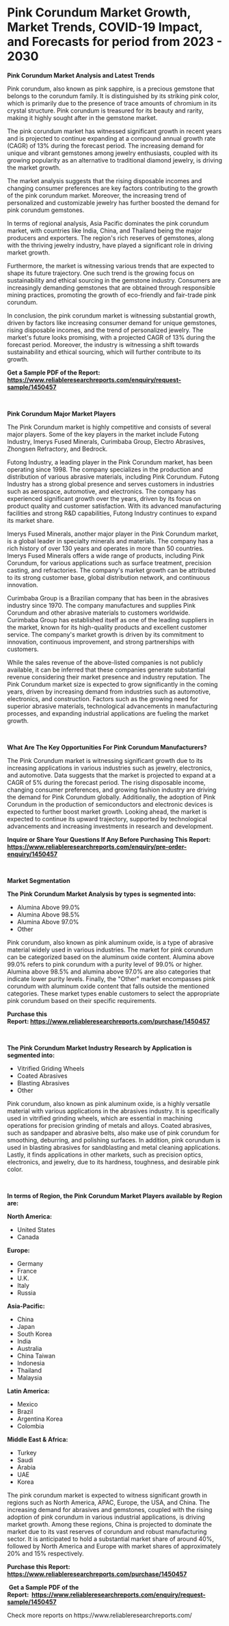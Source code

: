 <p><h1>Pink Corundum Market Growth, Market Trends, COVID-19 Impact, and Forecasts for period from 2023 - 2030</h1></p><p><strong>Pink Corundum Market Analysis and Latest Trends</strong></p>
<p><p>Pink corundum, also known as pink sapphire, is a precious gemstone that belongs to the corundum family. It is distinguished by its striking pink color, which is primarily due to the presence of trace amounts of chromium in its crystal structure. Pink corundum is treasured for its beauty and rarity, making it highly sought after in the gemstone market.</p><p>The pink corundum market has witnessed significant growth in recent years and is projected to continue expanding at a compound annual growth rate (CAGR) of 13% during the forecast period. The increasing demand for unique and vibrant gemstones among jewelry enthusiasts, coupled with its growing popularity as an alternative to traditional diamond jewelry, is driving the market growth.</p><p>The market analysis suggests that the rising disposable incomes and changing consumer preferences are key factors contributing to the growth of the pink corundum market. Moreover, the increasing trend of personalized and customizable jewelry has further boosted the demand for pink corundum gemstones.</p><p>In terms of regional analysis, Asia Pacific dominates the pink corundum market, with countries like India, China, and Thailand being the major producers and exporters. The region's rich reserves of gemstones, along with the thriving jewelry industry, have played a significant role in driving market growth.</p><p>Furthermore, the market is witnessing various trends that are expected to shape its future trajectory. One such trend is the growing focus on sustainability and ethical sourcing in the gemstone industry. Consumers are increasingly demanding gemstones that are obtained through responsible mining practices, promoting the growth of eco-friendly and fair-trade pink corundum.</p><p>In conclusion, the pink corundum market is witnessing substantial growth, driven by factors like increasing consumer demand for unique gemstones, rising disposable incomes, and the trend of personalized jewelry. The market's future looks promising, with a projected CAGR of 13% during the forecast period. Moreover, the industry is witnessing a shift towards sustainability and ethical sourcing, which will further contribute to its growth.</p></p>
<p><strong>Get a Sample PDF of the Report:&nbsp; <a href="https://www.reliableresearchreports.com/enquiry/request-sample/1450457">https://www.reliableresearchreports.com/enquiry/request-sample/1450457</a></strong></p>
<p>&nbsp;</p>
<p><strong>Pink Corundum Major Market Players</strong></p>
<p><p>The Pink Corundum market is highly competitive and consists of several major players. Some of the key players in the market include Futong Industry, Imerys Fused Minerals, Curimbaba Group, Electro Abrasives, Zhongsen Refractory, and Bedrock.</p><p>Futong Industry, a leading player in the Pink Corundum market, has been operating since 1998. The company specializes in the production and distribution of various abrasive materials, including Pink Corundum. Futong Industry has a strong global presence and serves customers in industries such as aerospace, automotive, and electronics. The company has experienced significant growth over the years, driven by its focus on product quality and customer satisfaction. With its advanced manufacturing facilities and strong R&D capabilities, Futong Industry continues to expand its market share.</p><p>Imerys Fused Minerals, another major player in the Pink Corundum market, is a global leader in specialty minerals and materials. The company has a rich history of over 130 years and operates in more than 50 countries. Imerys Fused Minerals offers a wide range of products, including Pink Corundum, for various applications such as surface treatment, precision casting, and refractories. The company's market growth can be attributed to its strong customer base, global distribution network, and continuous innovation.</p><p>Curimbaba Group is a Brazilian company that has been in the abrasives industry since 1970. The company manufactures and supplies Pink Corundum and other abrasive materials to customers worldwide. Curimbaba Group has established itself as one of the leading suppliers in the market, known for its high-quality products and excellent customer service. The company's market growth is driven by its commitment to innovation, continuous improvement, and strong partnerships with customers.</p><p>While the sales revenue of the above-listed companies is not publicly available, it can be inferred that these companies generate substantial revenue considering their market presence and industry reputation. The Pink Corundum market size is expected to grow significantly in the coming years, driven by increasing demand from industries such as automotive, electronics, and construction. Factors such as the growing need for superior abrasive materials, technological advancements in manufacturing processes, and expanding industrial applications are fueling the market growth.</p></p>
<p>&nbsp;</p>
<p><strong>What Are The Key Opportunities For Pink Corundum Manufacturers?</strong></p>
<p><p>The Pink Corundum market is witnessing significant growth due to its increasing applications in various industries such as jewelry, electronics, and automotive. Data suggests that the market is projected to expand at a CAGR of 5% during the forecast period. The rising disposable income, changing consumer preferences, and growing fashion industry are driving the demand for Pink Corundum globally. Additionally, the adoption of Pink Corundum in the production of semiconductors and electronic devices is expected to further boost market growth. Looking ahead, the market is expected to continue its upward trajectory, supported by technological advancements and increasing investments in research and development.</p></p>
<p><strong>Inquire or Share Your Questions If Any Before Purchasing This Report: <a href="https://www.reliableresearchreports.com/enquiry/pre-order-enquiry/1450457">https://www.reliableresearchreports.com/enquiry/pre-order-enquiry/1450457</a></strong></p>
<p>&nbsp;</p>
<p><strong>Market Segmentation</strong></p>
<p><strong>The Pink Corundum Market Analysis by types is segmented into:</strong></p>
<p><ul><li>Alumina Above 99.0%</li><li>Alumina Above 98.5%</li><li>Alumina Above 97.0%</li><li>Other</li></ul></p>
<p><p>Pink corundum, also known as pink aluminum oxide, is a type of abrasive material widely used in various industries. The market for pink corundum can be categorized based on the aluminum oxide content. Alumina above 99.0% refers to pink corundum with a purity level of 99.0% or higher. Alumina above 98.5% and alumina above 97.0% are also categories that indicate lower purity levels. Finally, the "Other" market encompasses pink corundum with aluminum oxide content that falls outside the mentioned categories. These market types enable customers to select the appropriate pink corundum based on their specific requirements.</p></p>
<p><strong>Purchase this Report:&nbsp;<a href="https://www.reliableresearchreports.com/purchase/1450457">https://www.reliableresearchreports.com/purchase/1450457</a></strong></p>
<p>&nbsp;</p>
<p><strong>The Pink Corundum Market Industry Research by Application is segmented into:</strong></p>
<p><ul><li>Vitrified Griding Wheels</li><li>Coated Abrasives</li><li>Blasting Abrasives</li><li>Other</li></ul></p>
<p><p>Pink corundum, also known as pink aluminum oxide, is a highly versatile material with various applications in the abrasives industry. It is specifically used in vitrified grinding wheels, which are essential in machining operations for precision grinding of metals and alloys. Coated abrasives, such as sandpaper and abrasive belts, also make use of pink corundum for smoothing, deburring, and polishing surfaces. In addition, pink corundum is used in blasting abrasives for sandblasting and metal cleaning applications. Lastly, it finds applications in other markets, such as precision optics, electronics, and jewelry, due to its hardness, toughness, and desirable pink color.</p></p>
<p>&nbsp;</p>
<p><strong>In terms of Region, the Pink Corundum Market Players available by Region are:</strong></p>
<p>
    <p> <strong> North America: </strong>
        <ul>
            <li>United States</li>
            <li>Canada</li>
        </ul>
        </p> 
    <p> <strong> Europe: </strong>
        <ul>
            <li>Germany</li>
            <li>France</li>
            <li>U.K.</li>
            <li>Italy</li>
            <li>Russia</li>
        </ul>
        </p> 
    <p> <strong> Asia-Pacific: </strong>
        <ul>
            <li>China</li>
            <li>Japan</li>
            <li>South Korea</li>
            <li>India</li>
            <li>Australia</li>
            <li>China Taiwan</li>
            <li>Indonesia</li>
            <li>Thailand</li>
            <li>Malaysia</li>
        </ul>
        </p> 
    <p> <strong> Latin America: </strong>
        <ul>
            <li>Mexico</li>
            <li>Brazil</li>
            <li>Argentina Korea</li>
            <li>Colombia</li>
        </ul>
        </p> 
    <p> <strong> Middle East & Africa: </strong>
        <ul>
            <li>Turkey</li>
            <li>Saudi</li>
            <li>Arabia</li>
            <li>UAE</li>
            <li>Korea</li>
        </ul>
    </p>
    </p>
<p><p>The pink corundum market is expected to witness significant growth in regions such as North America, APAC, Europe, the USA, and China. The increasing demand for abrasives and gemstones, coupled with the rising adoption of pink corundum in various industrial applications, is driving market growth. Among these regions, China is projected to dominate the market due to its vast reserves of corundum and robust manufacturing sector. It is anticipated to hold a substantial market share of around 40%, followed by North America and Europe with market shares of approximately 20% and 15% respectively.</p></p>
<p><strong>Purchase this Report: <a href="https://www.reliableresearchreports.com/purchase/1450457">https://www.reliableresearchreports.com/purchase/1450457</a></strong></p>
<p>&nbsp;<strong>Get a Sample PDF of the Report:&nbsp;&nbsp;<a href="https://www.reliableresearchreports.com/enquiry/request-sample/1450457">https://www.reliableresearchreports.com/enquiry/request-sample/1450457</a></strong></p>
<p><strong></strong></p>
<p>Check more reports on https://www.reliableresearchreports.com/</p>